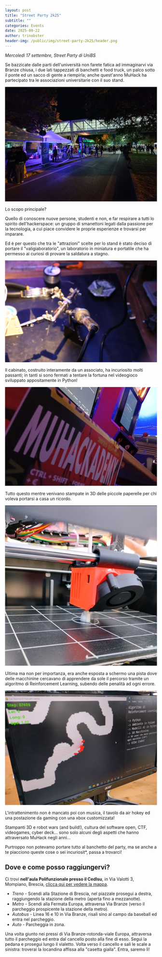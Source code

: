 ```yaml
---
layout: post
title: "Street Party 2k25"
subtitle: ""
categories: Events
date: 2025-09-22
author: trinobster
header-img: /public/img/street-party-2k25/header.png
---
```


*Mercoledì 17 settembre, Street Party di UniBS*

Se bazzicate dalle parti dell'università non farete fatica ad immaginarvi via Branze chiusa, i due lati tappezzati di banchetti e food truck, 
un palco sotto il ponte ed un sacco di gente a riempirla; anche quest'anno MuHack ha partecipato tra le associazioni universitarie con il suo stand.

![StreetParty25](/public/img/street-party-2k25/party.jpg)


Lo scopo principale?

Quello di conoscere nuove persone, studenti e non, e far respirare a tutti lo spirito dell'hackerspace:
un gruppo di smanettoni legati dalla passione per la tecnologia, a cui piace convidere le proprie esperienze e trovarsi per imparare.

Ed è per questo che tra le "attrazioni" scelte per lo stand è stato deciso di portare il "valigiaboratorio",
un laboratorio in miniatura e portatile che ha permesso ai curiosi di provare la saldatura a stagno.

![Soldering](/public/img/street-party-2k25/soldering.jpg)

Il cabinato, costruito interamente da un associato, ha incuriosito molti passanti;
in tanti si sono fermati a tentare la fortuna nel videogioco sviluppato appositamente in Python!

![RAB](/public/img/street-party-2k25/rab-2.png)

Tutto questo mentre venivano stampate in 3D delle piccole paperelle per chi voleva portarsi a casa un ricordo.

![3DPrinter](/public/img/street-party-2k25/3d-printer.png)

Ultima ma non per importanza, era anche esposta a schermo una pista dove delle macchinine cercavano di apprendere da sole il percorso tramite un algoritmo di Reinforcement Learning,
subendo delle penalità ad ogni errore.

![AILearning](/public/img/street-party-2k25/learning.jpg)

L'intrattenimento non è mancato poi con musica, il tavolo da air hokey ed una postazione da gaming con una xbox customizzata!

Stampanti 3D e robot wars (and build!), cultura del software open, CTF, videogames, cyber deck... sono solo alcuni degli aspetti che hanno attraversato MuHack negli anni...

Purtroppo non potevamo portare tutto al banchetto del party, ma se anche a te piacciono queste cose o sei incuriosit*, passa a trovarci!

## Dove e come posso raggiungervi?
Ci trovi __nell'aula Polifunzionale presso il CedIsu__, in Via Valotti 3, Mompiano, Brescia, [clicca qui per vedere la mappa](https://goo.gl/maps/cxAs66G3Kqm).

* <span class="fa fa-1x fa-train"> *Treno*</span> - Scendi alla Stazione di Brescia, nel piazzale prosegui a destra, raggiungendo la stazione della metro (aperta fino a mezzanotte).
* <span class="fa fa-1x fa-subway"> *Metro*</span> - Scendi alla Fermata Europa, attraversa Via Branze (verso il parcheggio prospicente la stazione della metro).
* <span class="fa fa-1x fa-bus"> *Autobus*</span> - Linea 16 e 10 in Via Branze, risali sino al campo da baseball ed entra nel parcheggio.
* <span class="fa fa-1x fa-car"> *Auto*</span> - Parcheggia in zona.

Una volta giunto nei pressi di Via Branze-rotonda-viale Europa, attraversa tutto il parcheggio ed entra dal cancello posto alla fine di esso. Segui la pedana e prosegui lungo il vialetto. Volta verso il cancello e sali le scale a sinistra: troverai la locandina affissa alla "casetta gialla". Entra, saremo lì!